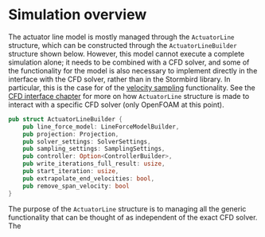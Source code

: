# Simulation overview

The actuator line model is mostly managed through the `ActuatorLine` structure, which can be constructed through the `ActuatorLineBuilder` structure shown below. However, this model cannot execute a complete simulation alone; it needs to be combined with a CFD solver, and some of the functionality for the model is also necessary to implement directly in the interface with the CFD solver, rather than in the Stormbird library. In particular, this is the case for of the [velocity sampling](velocity_sampling.md) functionality. See the [CFD interface chapter](cfd_interface.md) for more on how `ActuatorLine` structure is made to interact with a specific CFD solver (only OpenFOAM at this point).

```rust
pub struct ActuatorLineBuilder {
    pub line_force_model: LineForceModelBuilder,
    pub projection: Projection,
    pub solver_settings: SolverSettings,
    pub sampling_settings: SamplingSettings,
    pub controller: Option<ControllerBuilder>,
    pub write_iterations_full_result: usize,
    pub start_iteration: usize,
    pub extrapolate_end_velocities: bool,
    pub remove_span_velocity: bool
}
```
The purpose of the `ActuatorLine` structure is to managing all the generic functionality that can be thought of as independent of the exact CFD solver. The 